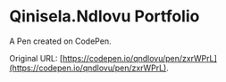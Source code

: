 # Qinisela.Ndlovu Portfolio

A Pen created on CodePen.

Original URL: [https://codepen.io/qndlovu/pen/zxrWPrL](https://codepen.io/qndlovu/pen/zxrWPrL).

